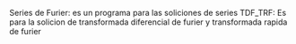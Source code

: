 Series de Furier: es un programa para las soliciones de series
TDF_TRF: Es para la solicion de transformada diferencial de furier y transformada rapida de furier
